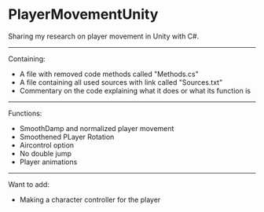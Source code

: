 # PlayerMovementUnity

Sharing my research on player movement in Unity with C#.

---
Containing:
  - A file with removed code methods called "Methods.cs"
  - A file containing all used sources with link called "Sources.txt"
  - Commentary on the code explaining what it does or what its function is
  
---
Functions:
  - SmoothDamp and normalized player movement
  - Smoothened PLayer Rotation
  - Aircontrol option
  - No double jump
  - Player animations
  
---
Want to add:
  - Making a character controller for the player
  

